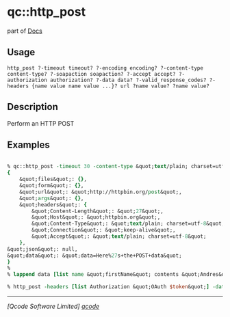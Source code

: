 qc::http_post
=============

part of [Docs](.)

Usage
-----
` http_post ?-timeout timeout? ?-encoding encoding? ?-content-type content-type? ?-soapaction soapaction? ?-accept accept? ?-authorization authorization? ?-data data? ?-valid_response_codes? ?-headers {name value name value ...}? url ?name value? ?name value? `

Description
-----------
Perform an HTTP POST

Examples
--------
```tcl

% qc::http_post -timeout 30 -content-type &quot;text/plain; charset=utf-8&quot; -accept &quot;text/plain; charset=utf-8&quot; -- http://httpbin.org/post data &quot;Here&#39;s the POST data&quot;
{
    &quot;files&quot;: {},
    &quot;form&quot;: {},
    &quot;url&quot;: &quot;http://httpbin.org/post&quot;,
    &quot;args&quot;: {},
    &quot;headers&quot;: {
        &quot;Content-Length&quot;: &quot;27&quot;,
        &quot;Host&quot;: &quot;httpbin.org&quot;,
        &quot;Content-Type&quot;: &quot;text/plain; charset=utf-8&quot;,
        &quot;Connection&quot;: &quot;keep-alive&quot;,
        &quot;Accept&quot;: &quot;text/plain; charset=utf-8&quot;
    },
&quot;json&quot;: null,
&quot;data&quot;: &quot;data=Here%27s+the+POST+data&quot;
}
% 
% lappend data [list name &quot;firstName&quot; contents &quot;Andres&quot; contenttype &quot;text/plain&quot; contentheader [list &quot;adios: goodbye&quot;]]                                        % lappend data [list name &quot;lastName&quot;  contents &quot;Garcia&quot;]                           % lappend data [list name &quot;file&quot; file &quot;httpPost.tcl&quot; file &quot;basico.tcl&quot; contenttype text/plain filename &quot;c:\\basico.tcl&quot;]                             % lappend data  [list name &quot;AnotherFile&quot; filecontent &quot;httpBufferPost.tcl&quot;]          % lappend data  [list name &quot;submit&quot; contents &quot;send&quot;]

% http_post -headers [list Authorization &quot;OAuth $token&quot;] -data $data -content-type &quot;multipart/form-data&quot; https://httpbin.org/post

```

----------------------------------
*[Qcode Software Limited] [qcode]*

[qcode]: http://www.qcode.co.uk "Qcode Software"